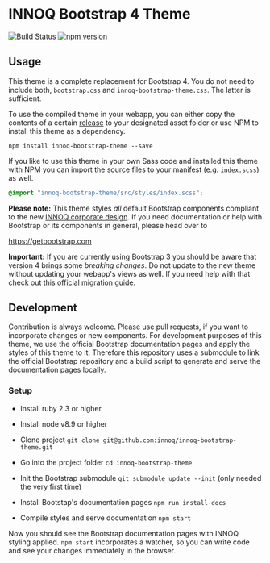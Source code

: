 # INNOQ Bootstrap 4 Theme

[![Build Status](https://travis-ci.org/innoq/innoq-bootstrap-theme.svg?branch=master)](https://travis-ci.org/innoq/innoq-bootstrap-theme)
[![npm version](https://badge.fury.io/js/innoq-bootstrap-theme.svg)](https://www.npmjs.com/package/innoq-bootstrap-theme)

## Usage

This theme is a complete replacement for Bootstrap 4. You do not need to include
both, `bootstrap.css` and `innoq-bootstrap-theme.css`. The latter is sufficient.

To use the compiled theme in your webapp, you can either copy the contents of a
certain [release](https://github.com/innoq/innoq-bootstrap-theme/releases) to
your designated asset folder or use NPM to install this theme as a dependency.

    npm install innoq-bootstrap-theme --save

If you like to use this theme in your own Sass code and installed this theme
with NPM you can import the source files to your manifest (e.g. `index.scss`)
as well.

```scss
@import "innoq-bootstrap-theme/src/styles/index.scss";
```

**Please note:** This theme styles _all_ default Bootstrap components compliant
to the new [INNOQ corporate design](https://innoq.style).
If you need documentation or help with Bootstrap or its components in general,
please head over to

<https://getbootstrap.com>

**Important:** If you are currently using Bootstrap 3 you should be aware that
version 4 brings some *breaking changes*. Do not update to the new theme without
updating your webapp's views as well. If you need help with that check out this
[official migration guide](https://getbootstrap.com/docs/4.0/migration/).


## Development

Contribution is always welcome. Please use pull requests, if you want to
incorporate changes or new components. For development purposes of this theme,
we use the official Bootstrap documentation pages and apply the styles of this
theme to it. Therefore this repository uses a submodule to link the official
Bootstrap repository and a build script to generate and serve the documentation
pages locally.

### Setup

* Install ruby 2.3 or higher
* Install node v8.9 or higher

* Clone project `git clone git@github.com:innoq/innoq-bootstrap-theme.git`
* Go into the project folder `cd innoq-bootstrap-theme`
* Init the Bootstrap submodule `git submodule update --init` (only needed the
  very first time)
* Install Bootstap's documentation pages `npm run install-docs`
* Compile styles and serve documentation `npm start`

Now you should see the Bootstrap documentation pages with INNOQ styling applied.
`npm start` incorporates a watcher, so you can write code and see your
changes immediately in the browser.
